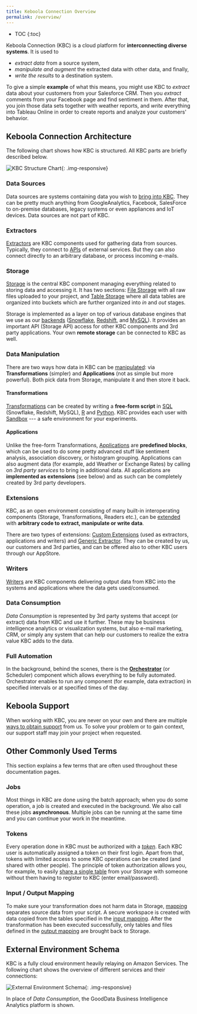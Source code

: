```yaml
---
title: Keboola Connection Overview
permalink: /overview/
---
```


* TOC
{:toc}

Keboola Connection (KBC) is a cloud platform for **interconnecting diverse systems**. It is used to

- *extract data* from a source system,
- *manipulate and augment* the extracted data with other data, and finally,
- *write the results* to a destination system.

To give a simple **example** of what this means, you might use KBC to *extract* data about your customers from your Salesforce CRM.
Then you *extract* comments from your Facebook page and find sentiment in them.
After that, you join those data sets together with weather reports, and *write* everything into Tableau Online
in order to create reports and analyze your customers' behavior.

## Keboola Connection Architecture

The following chart shows how KBC is structured. All KBC parts are briefly described below.

![KBC Structure Chart](/overview/kbc_structure.png){: .img-responsive}

### Data Sources
Data sources are systems containing data you wish to [bring into KBC](/tutorial/load/).
They can be pretty much anything from GoogleAnalytics, Facebook, SalesForce to on-premise databases,
legacy systems or even appliances and IoT devices. Data sources are not part of KBC.

### Extractors
[Extractors](/extractors/) are KBC components used for gathering data from sources.
Typically, they connect to [APIs](https://en.wikipedia.org/wiki/Web_API) of external
services. But they can also connect directly to an arbitrary database, or process incoming e-mails.

### Storage
[Storage](/storage/) is the central KBC component managing everything related to storing data and accessing it.
It has two sections: [File Storage](/storage/file-uploads/) with all raw files uploaded
to your project, and [Table Storage](/storage/tables/) where all data tables are organized
into buckets which are further organized into *in* and *out* stages.

Storage is implemented as a layer on top of various database engines that we use as our [backends](/manipulation/transformations/#backends) ([Snowflake](http://www.snowflake.net/),
[Redshift](https://aws.amazon.com/redshift/), and [MySQL](https://www.mysql.com/)).
It provides an important API (Storage API) access for other KBC components and 3rd party applications.
Your own **remote storage** can be connected to KBC as well.

### Data Manipulation
There are two ways how data in KBC can be [manipulated](/manipulation/): via **Transformations** (simpler)
and **Applications** (not as simple but more powerful).
Both pick data from Storage, manipulate it and then store it back.

#### Transformations
[Transformations](/manipulation/transformations/) can be created by writing a **free-form script** in
[SQL](https://en.wikipedia.org/wiki/SQL) (Snowflake, Redshift, MySQL), [R](https://www.r-project.org/about.html) and
[Python](https://www.python.org/about/). KBC provides each user with [Sandbox](/manipulation/transformations/sandbox/) --- a safe environment for your experiments.

#### Applications
Unlike the free-form Transformations, [Applications](/manipulation/applications/) are **predefined blocks**, which
can be used to do some pretty advanced stuff like sentiment analysis, association discovery, or histogram grouping.
Applications can also augment data (for example, add Weather or Exchange Rates) by calling on *3rd party services*
to bring in additional data.
All applications are **implemented as extensions** (see below) and as such can be completely created by 3rd party developers.

### Extensions
KBC, as an open environment consisting of many built-in interoperating components (Storage, Transformations, Readers etc.),
can be [extended](https://developers.keboola.com/extend/) with **arbitrary code to extract, manipulate or write data**.

There are two types of extensions: [Custom Extensions](https://developers.keboola.com/extend/#custom-extensions)
(used as extractors, applications and writers) and
[Generic Extractor](/extractors/other/generic/).
They can be created by us, our customers and 3rd parties, and can be offered also to other KBC users through our AppStore.

### Writers
[Writers](/writers/) are KBC components delivering output data from KBC into the systems and applications where the data gets used/consumed.

### Data Consumption
*Data Consumption* is represented by 3rd party systems that accept (or extract) data from KBC and use it further.
These may be business intelligence analytics or visualization systems, but also e-mail marketing, CRM,
or simply any system that can help our customers to realize the extra value KBC adds to the data.

### Full Automation
In the background, behind the scenes, there is the [**Orchestrator**](/orchestrator/)
(or Scheduler) component which allows everything to be fully automated.
Orchestrator enables to run any component (for example, data extraction) in specified intervals or at specified times of the day.

## Keboola Support
When working with KBC, you are never on your own and there are multiple [ways to obtain support](/management/support/) from us. 
To solve your problem or to gain context, our support staff may join your project when requested. 

## Other Commonly Used Terms
This section explains a few terms that are often used throughout these documentation pages.

### Jobs
Most things in KBC are done using the batch approach; when you do some operation, a job is created
and executed in the background. We also call these jobs **asynchronous**. Multiple jobs can be running at the same
time and you can continue your work in the meantime.

### Tokens
Every operation done in KBC must be authorized with a [*token*](/storage/tokens/). Each KBC user is automatically assigned a token on their first login.
Apart from that, tokens with limited access to some KBC operations can be created (and shared with other people).
The principle of token authorization allows you, for example, to easily [share a single table](/tutorial/management/#user-management)
from your Storage with someone without them having to register to KBC (enter email/password).

### Input / Output Mapping
To make sure your transformation does not harm data in Storage, [mapping](/manipulation/transformations/mappings)
separates source data from your script. A secure workspace is created with data copied from the tables specified
in the [input mapping](/manipulation/transformations/mappings/#input-mapping).
After the transformation has been executed successfully, only tables and files defined
in the [output mapping](/manipulation/transformations/mappings/#output-mapping) are brought back to Storage.

## External Environment Schema
KBC is a fully cloud environment heavily relaying on Amazon Services. The following chart shows the overview
of different services and their connections:

![External Environment Schema](/overview/kbc_environment.png){: .img-responsive}

In place of *Data Consumption*, the GoodData Business Intelligence Analytics platform is shown.

